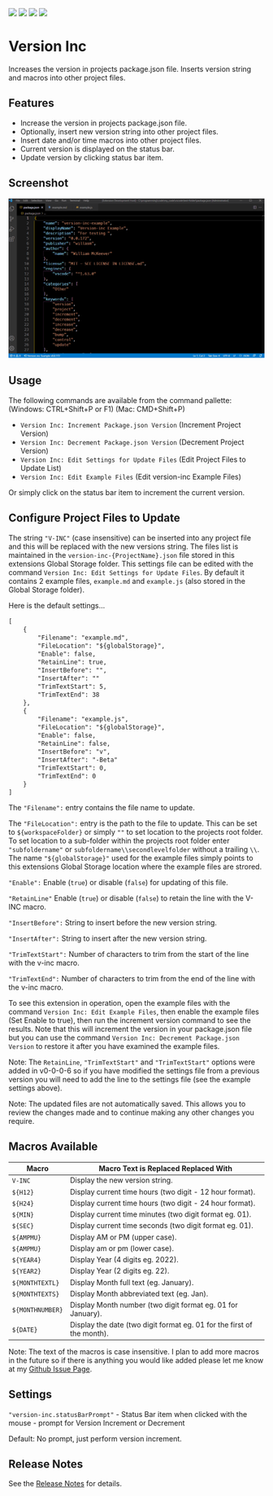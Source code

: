 ![](https://vsmarketplacebadge.apphb.com/version-short/willasm.version-inc.svg)
![](https://vsmarketplacebadge.apphb.com/installs-short/willasm.version-inc.svg)
![](https://vsmarketplacebadge.apphb.com/downloads-short/willasm.version-inc.svg)
![](https://vsmarketplacebadge.apphb.com/rating/willasm.version-inc.svg)

# Version Inc
Increases the version in projects package.json file.
Inserts version string and macros into other project files.


## Features
- Increase the version in projects package.json file.
- Optionally, insert new version string into other project files.
- Insert date and/or time macros into other project files.
- Current version is displayed on the status bar.
- Update version by clicking status bar item.


## Screenshot
![Example Screenshot](./images/version-inc-demo.gif)


## Usage
The following commands are available from the command pallette: (Windows: CTRL+Shift+P or F1) (Mac: CMD+Shift+P)
- `Version Inc: Increment Package.json Version` (Increment Project Version)
- `Version Inc: Decrement Package.json Version` (Decrement Project Version)
- `Version Inc: Edit Settings for Update Files` (Edit Project Files to Update List)
- `Version Inc: Edit Example Files` (Edit version-inc Example Files)

Or simply click on the status bar item to increment the current version.

## Configure Project Files to Update
The string `"V-INC"` (case insensitive) can be inserted into any project file and this will be replaced with the new versions string. The files list is maintained in the `version-inc-{ProjectName}.json` file stored in this extensions Global Storage folder. This settings file can be edited with the command `Version Inc: Edit Settings for Update Files`. By default it contains 2 example files, `example.md` and `example.js` (also stored in the Global Storage folder).

Here is the default settings...

```
[
	{
		"Filename": "example.md",
		"FileLocation": "${globalStorage}",
		"Enable": false,
		"RetainLine": true,
		"InsertBefore": "",
		"InsertAfter": ""
		"TrimTextStart": 5,
		"TrimTextEnd": 38
	},
	{
		"Filename": "example.js",
		"FileLocation": "${globalStorage}",
		"Enable": false,
		"RetainLine": false,
		"InsertBefore": "v",
		"InsertAfter": "-Beta"
		"TrimTextStart": 0,
		"TrimTextEnd": 0
	}
]
```
The `"Filename":` entry contains the file name to update.

The `"FileLocation":` entry is the path to the file to update. This can be set to `${workspaceFolder}` or simply `""` to set location to the projects root folder. To set location to a sub-folder within the projects root folder enter `"subfoldername"` or `subfoldername\\secondlevelfolder` without a trailing `\\`. The name `"${globalStorage}"` used for the example files simply points to this extensions Global Storage location where the example files are strored.

`"Enable":` Enable (`true`) or disable (`false`) for updating of this file.

`"RetainLine"` Enable (`true`) or disable (`false`) to retain the line with the V-INC macro.

`"InsertBefore":` String to insert before the new version string.

`"InsertAfter":` String to insert after the new version string.

`"TrimTextStart":` Number of characters to trim from the start of the line with the v-inc macro.

`"TrimTextEnd":` Number of characters to trim from the end of the line with the v-inc macro.


To see this extension in operation, open the example files with the command `Version Inc: Edit Example Files`, then enable the example files (Set Enable to true), then run the increment version command to see the results. Note that this will increment the version in your package.json file but you can use the command `Version Inc: Decrement Package.json Version` to restore it after you have examined the example files.

Note: The `RetainLine`, `"TrimTextStart"` and `"TrimTextStart"` options were added in v0-0-0-6 so if you have modified the settings file from a previous version you will need to add the line to the settings file (see the example settings above).

Note: The updated files are not automatically saved. This allows you to review the changes made and to continue making any other changes you require.


## Macros Available
| Macro                 | Macro Text is Replaced Replaced With                                     |
| --------------------- | ------------------------------------------------------------------------ |
| `V-INC`               | Display the new version string.                                          |
| `${H12}`              | Display current time hours (two digit - 12 hour format).                 |
| `${H24}`              | Display current time hours (two digit - 24 hour format).                 |
| `${MIN}`              | Display current time minutes (two digit format eg. 01).                  |
| `${SEC}`              | Display current time seconds (two digit format eg. 01).                  |
| `${AMPMU}`            | Display AM or PM (upper case).                                           |
| `${AMPMU}`            | Display am or pm (lower case).                                           |
| `${YEAR4}`            | Display Year (4 digits eg. 2022).                                        |
| `${YEAR2}`            | Display Year (2 digits eg. 22).                                          |
| `${MONTHTEXTL}`       | Display Month full text (eg. January).                                   |
| `${MONTHTEXTS}`       | Display Month abbreviated text (eg. Jan).                                |
| `${MONTHNUMBER}`      | Display Month number (two digit format eg. 01 for January).              |
| `${DATE}`             | Display the date (two digit format eg. 01 for the first of the month).   |

Note: The text of the macros is case insensitive. I plan to add more macros in the future so if there is anything you would like added please let me know at my [Github Issue Page](https://github.com/willasm/version-inc/issues).

## Settings

`"version-inc.statusBarPrompt"` - Status Bar item when clicked with the mouse - prompt for Version Increment or Decrement

Default: No prompt, just perform version increment.


## Release Notes
See the [Release Notes](RELEASE.md) for details.

